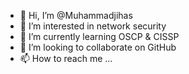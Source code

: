 - 👋 Hi, I’m @Muhammadjihas
- 👀 I’m interested in network security
- 🌱 I’m currently learning OSCP & CISSP
- 💞️ I’m looking to collaborate on GitHub
- 📫 How to reach me ...

<!---
Muhammadjihas/Muhammadjihas is a ✨ special ✨ repository because its `README.md` (this file) appears on your GitHub profile.
You can click the Preview link to take a look at your changes.
--->
